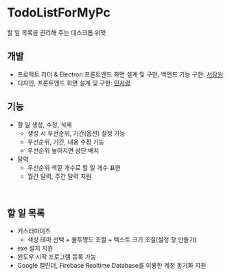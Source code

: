 # TodoListForMyPc

할 일 목록을 관리해 주는 데스크톱 위젯

## 개발

- 프로젝트 리더 & Electron 프론트엔드 화면 설계 및 구현, 백엔드 기능 구현: [서장원](https://github.com/Seo-Jangwon)
- 디자인, 프론트엔드 화면 설계 및 구현: [민서령](https://github.com/SeoryeongMin)

## 기능

- 할 일 생성, 수정, 삭제
  - 생성 시 우선순위, 기간(옵션) 설정 가능
  - 우선순위, 기간, 내용 수정 가능
  - 우선순위 높아지면 상단 배치
- 달력
  - 우선순위 색깔 개수로 할 일 개수 표현
  - 월간 달력, 주간 달력 지원

<br>

## 할 일 목록

- 커스터마이즈
  - 색상 테마 선택 + 불투명도 조절 + 텍스트 크기 조절(설정 창 만들기)
- exe 설치 지원
- 윈도우 시작 프로그램 등록 가능
- Google 캘린더, Firebase Realtime Database를 이용한 계정 동기화 지원
